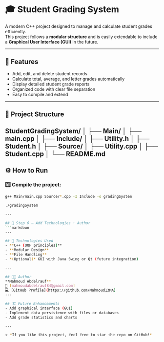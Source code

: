 # 🎓 Student Grading System

A modern C++ project designed to manage and calculate student grades efficiently.  
This project follows a **modular structure** and is easily extendable to include a **Graphical User Interface (GUI)** in the future.

---

## 🚀 Features
- Add, edit, and delete student records  
- Calculate total, average, and letter grades automatically  
- Display detailed student grade reports  
- Organized code with clear file separation  
- Easy to compile and extend  

---

## 🧩 Project Structure

StudentGradingSystem/
│
├── Main/
│ ├── main.cpp
│
├── Include/
│ ├── Utility.h
│ ├── Student.h
│
├── Source/
│ ├── Utility.cpp
│ ├── Student.cpp
│
└── README.md
---

## ⚙️ How to Run

### 1️⃣ Compile the project:
```bash
g++ Main/main.cpp Source/*.cpp -I Include -o gradingSystem

./gradingSystem

---

## 🧠 Step 6 — Add Technologies + Author
```markdown
---

## 🧠 Technologies Used
- **C++ (OOP principles)**
- **Modular Design**
- **File Handling**
- *(Optional)* GUI with Java Swing or Qt (future integration)

---

## 👨‍💻 Author
**Mahmoud Abdelrauf**  
📧 [mahmoudabdelrauf84@gmail.com]  
💻 [GitHub Profile](https://github.com/Mahmoud13MA)
---

## 🏗️ Future Enhancements
- Add graphical interface (GUI)  
- Implement data persistence with files or databases  
- Add grade statistics and charts  

---

⭐ *If you like this project, feel free to star the repo on GitHub!*

